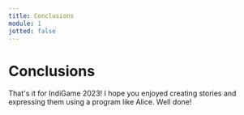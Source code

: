```yaml
---
title: Conclusions
module: 1
jotted: false
---
```


# Conclusions

That's it for IndiGame 2023! I hope you enjoyed creating stories and expressing them using a program like Alice.  Well done!